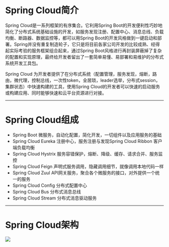 <h1>Spring Cloud简介</h1>
<p>Spring Cloud是一系列框架的有序集合。它利用Spring Boot的开发便利性巧妙地简化了分布式系统基础设施的开发，如服务发现注册、配置中心、消息总线、负载均衡、断路器、数据监控等，都可以用Spring Boot的开发风格做到一键启动和部署。Spring并没有重复制造轮子，它只是将目前各家公司开发的比较成熟、经得起实际考验的服务框架组合起来，通过Spring Boot风格进行再封装屏蔽掉了复杂的配置和实现原理，最终给开发者留出了一套简单易懂、易部署和易维护的分布式系统开发工具包。
</p>
<p>
Spring Cloud 为开发者提供了在分布式系统（配置管理，服务发现，熔断，路由，微代理，控制总线，一次性token，全居琐，leader选举，分布式session，集群状态）中快速构建的工具，使用Spring Cloud的开发者可以快速的启动服务或构建应用、同时能够快速和云平台资源进行对接。
</p>

<hr>
<h1>Spring Cloud组成</h1>
<ul>

<li>Spring Boot                微服务，自动化配置，简化开发，一切组件以及应用服务的基础</li>
<li>Spring Cloud Eureka 注册中心，服务注册与发现Spring Cloud Ribbon 客户端负载均衡</li>
<li>Spring Cloud Hystrix 服务容错保护，熔断、降级、缓存、请求合并、服务监控</li>
<li>Spring Cloud Feign   声明式服务调用，隐藏调用细节，就像调用本地代码一样</li>
<li>Spring Cloud Zuul     API网关服务，聚合各个微服务的接口，对外提供一个统一的服务</li>
<li>Spring Cloud Config 分布式配置中心</li>
<li>Spring Cloud Bus     分布式消息总线</li>
<li>Spring Cloud Stream 分布式消息驱动服务</li>
</ul>

<hr>
<h1>Spring Cloud架构</h1>
<img src="https://github.com/nannan0713/SpringCloud/blob/master/images/%E5%9B%BE%E7%89%87%201.png"></img>
